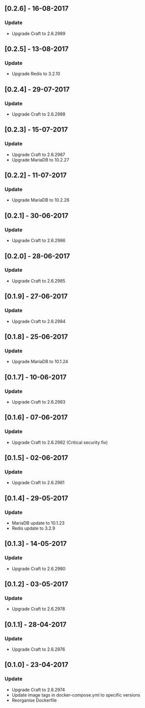 ## [0.2.6] - 16-08-2017
### Update
- Upgrade Craft to 2.6.2989

## [0.2.5] - 13-08-2017
### Update
- Upgrade Redis to 3.2.10

## [0.2.4] - 29-07-2017
### Update
- Upgrade Craft to 2.6.2988

## [0.2.3] - 15-07-2017
### Update
- Upgrade Craft to 2.6.2987
- Upgrade MariaDB to 10.2.27

## [0.2.2] - 11-07-2017
### Update
- Upgrade MariaDB to 10.2.26

## [0.2.1] - 30-06-2017
### Update
- Upgrade Craft to 2.6.2986

## [0.2.0] - 28-06-2017
### Update
- Upgrade Craft to 2.6.2985

## [0.1.9] - 27-06-2017
### Update
- Upgrade Craft to 2.6.2984

## [0.1.8] - 25-06-2017
### Update
- Upgrade MariaDB to 10.1.24

## [0.1.7] - 10-06-2017
### Update
- Upgrade Craft to 2.6.2983

## [0.1.6] - 07-06-2017
### Update
- Upgrade Craft to 2.6.2982 (Critical security fix)

## [0.1.5] - 02-06-2017
### Update
- Upgrade Craft to 2.6.2981

## [0.1.4] - 29-05-2017
### Update
- MariaDB update to 10.1.23
- Redis update to 3.2.9

## [0.1.3] - 14-05-2017
### Update
- Upgrade Craft to 2.6.2980

## [0.1.2] - 03-05-2017
### Update
- Upgrade Craft to 2.6.2978

## [0.1.1] - 28-04-2017
### Update
- Upgrade Craft to 2.6.2976

## [0.1.0] - 23-04-2017
### Update
- Upgrade Craft to 2.6.2974
- Update image tags in docker-compose.yml to specific versions
- Reorganise Dockerfile
